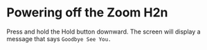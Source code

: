 # Powering off the Zoom H2n

Press and hold the Hold button downward. The screen will display a message that says `Goodbye See You.`

